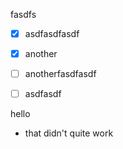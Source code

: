 fasdfs

*   [x] asdfasdfasdf

*   [x] another

*   [ ] anotherfasdfasdf

*   [ ] asdfasdf

hello

*   that didn't quite work
